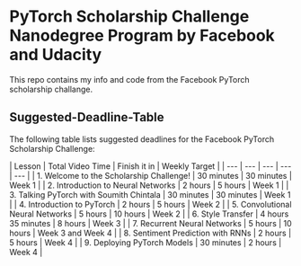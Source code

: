 # PyTorch Scholarship Challenge Nanodegree Program by Facebook and Udacity
This repo contains my info and code from the Facebook PyTorch scholarship challange.

## Suggested-Deadline-Table ##
The following table lists suggested deadlines for the Facebook PyTorch Scholarship Challenge: 

| Lesson | Total Video Time | Finish it in | Weekly Target |
| --- | --- | --- | --- | --- |
| 1. Welcome to the Scholarship Challenge! | 30 minutes | 30 minutes | Week 1 |
| 2. Introduction to Neural Networks | 2 hours | 5 hours | Week 1 |
| 3. Talking PyTorch with Soumith Chintala | 30 minutes | 30 minutes | Week 1 |
| 4. Introduction to PyTorch | 2 hours | 5 hours | Week 2 |
| 5. Convolutional Neural Networks | 5 hours | 10 hours | Week 2 |
| 6. Style Transfer | 4 hours 35 minutes | 8 hours | Week 3 |
| 7. Recurrent Neural Networks | 5 hours | 10 hours | Week 3 and Week 4 |
| 8. Sentiment Prediction with RNNs | 2 hours | 5 hours | Week 4 |
| 9. Deploying PyTorch Models | 30 minutes | 2 hours | Week 4 |




















